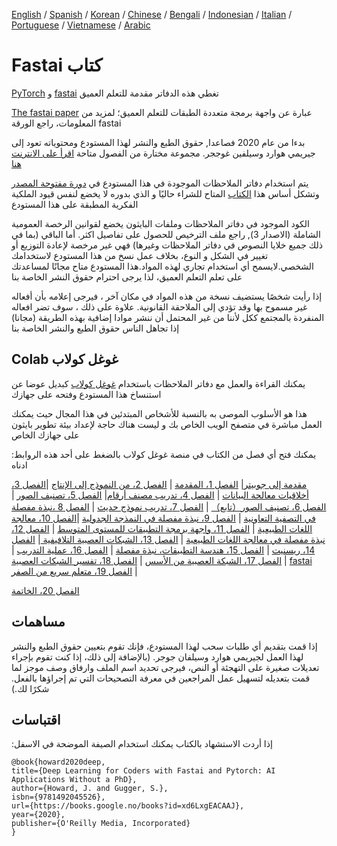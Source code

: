 [English](./README.md) / [Spanish](./README_es.md) / [Korean](./README_ko.md) / [Chinese](./README_zh.md) / [Bengali](./README_bn.md) / [Indonesian](./README_id.md) / [Italian](./README_it.md) / [Portuguese](./README_pt.md) / [Vietnamese](./README_vn.md) / [Arabic](./README_ar.md)

# Fastai  كتاب


[PyTorch](https://pytorch.org/) و [fastai](https://docs.fast.ai/) تغطي هذه الدفاتر مقدمة للتعلم العميق

[The fastai paper](https://www.mdpi.com/2078-2489/11/2/108) عبارة عن واجهة برمجة متعددة الطبقات للتعلم العميق؛ لمزيد من المعلومات، راجع الورقة fastai
 
 بدءا من عام 2020 فصاعدا, حقوق الطبع والنشر لهذا المستودع ومحتوياته تعود إلى جيريمي هوارد وسيلفين غوججر. مجموعة مختارة من الفصول متاحة  [اقرأ على الانترنت هنا](https://fastai.github.io/fastbook2e/)

   يتم استخدام دفاتر الملاحظات الموجودة في هذا المستودع في [دورة مفتوحة المصدر](
https://course.fast.ai) وتشكل أساس هذا [الكتاب](https://www.amazon.com/Deep-Learning-Coders-fastai-PyTorch/dp/1492045527) المتاح للشراء حاليًا 
 و الذي بدوره لا يخضع لنفس قيود الملكية الفكرية المطبقة على هذا المستودع

الكود الموجود في دفاتر الملاحظات وملفات البايثون يخضع لقوانين الرخصة العمومية الشاملة (الاصدار 3),  راجع ملف الترخيص للحصول على تفاصيل اكثر.
أما الباقي (بما في ذلك جميع خلايا النصوص في دفاتر الملاحظات وغيرها) فهي غير مرخصة لإعادة التوزيع أو تغيير في الشكل و النوع، بخلاف عمل نسخ من هذا المستودع لاستخدامك الشخصي.لايسمح أي استخدام تجاري لهذه المواد.هذا المستودع متاح مجانًا لمساعدتك على تعلم التعلم العميق، لذا يرجى احترام حقوق النشر الخاصة بنا

إذا رأيت شخصًا يستضيف نسخة من هذه المواد في مكان آخر ، فيرجى إعلامه بأن أفعاله غير مسموح بها وقد تؤدي إلى الملاحقة القانونية. علاوة على ذلك ، سوف تضر افعاله المنفردة بالمجتمع ككل لأننا من غير المحتمل أن ننشر موادا إضافية بهذه الطريقة (مجانا) إذا تجاهل الناس حقوق الطبع والنشر الخاصة بنا

## Colab  غوغل كولاب

 يمكنك القراءة والعمل مع دفاتر الملاحظات باستخدام [غوغل كولاب](https://research.google.com/colaboratory/) كبديل عوضا عن استنساخ هذا المستودع وفتحه على جهازك 

هذا هو الأسلوب الموصى به بالنسبة للأشخاص المبتدئين في هذا المجال حيث يمكنك العمل مباشرة في متصفح الويب الخاص بك و ليست هناك حاجة لإعداد بيئة تطوير بايثون على جهازك الخاص

 :يمكنك فتح أي فصل من الكتاب في منصة غوغل كولاب بالضغط على أحد هذه الروابط ادناه 

 [مقدمة إلى جوبيتر](https://colab.research.google.com/github/fastai/fastbook/blob/master/app_jupyter.ipynb)| [الفصل 1، المقدمة](https://colab.research.google.com/github/fastai/fastbook/blob/master/01_intro.ipynb) | [الفصل 2، من النموذج إلى الإنتاج](https://colab.research.google.com/github/fastai/fastbook/blob/master/02_production.ipynb) |[الفصل 3، أخلاقيات معالحة البيانات](https://colab.research.google.com/github/fastai/fastbook/blob/master/03_ethics.ipynb) |
 [الفصل 4، تدريب مصنف أرقام](https://colab.research.google.com/github/fastai/fastbook/blob/master/04_mnist_basics.ipynb)| [الفصل 5، تصنيف الصور](https://colab.research.google.com/github/fastai/fastbook/blob/master/05_pet_breeds.ipynb) | [الفصل 6، تصنيف الصور（تابع）](https://colab.research.google.com/github/fastai/fastbook/blob/master/06_multicat.ipynb) | [الفصل 7، تدريب نموذج حديث](https://colab.research.google.com/github/fastai/fastbook/blob/master/07_sizing_and_tta.ipynb) | [الفصل 8 ،نبذة مفصلة في التصفية التعاونية](https://colab.research.google.com/github/fastai/fastbook/blob/master/08_collab.ipynb) | [الفصل 9، نبذة مفصلة في النمذجة الجدولية](https://colab.research.google.com/github/fastai/fastbook/blob/master/09_tabular.ipynb) |[الفصل 10، معالجة اللغات الطبيعية](https://colab.research.google.com/github/fastai/fastbook/blob/master/10_nlp.ipynb) | [الفصل 11، واجهة  برمجة التطبيقات للمستوى المتوسط](https://colab.research.google.com/github/fastai/fastbook/blob/master/11_midlevel_data.ipynb) | [الفصل 12،  نبذة مفصلة في معالجة اللغات الطبيعية](https://colab.research.google.com/github/fastai/fastbook/blob/master/12_nlp_dive.ipynb) | [الفصل 13، الشبكات العصبية التلافيفية ](https://colab.research.google.com/github/fastai/fastbook/blob/master/13_convolutions.ipynb) | [الفصل 14، ريسنيت](https://colab.research.google.com/github/fastai/fastbook/blob/master/14_resnet.ipynb) | [الفصل 15، هندسة التطبيقات، نبذة مفصلة](https://colab.research.google.com/github/fastai/fastbook/blob/master/15_arch_details.ipynb) | [الفصل 16، عملية التدريب](https://colab.research.google.com/github/fastai/fastbook/blob/master/16_accel_sgd.ipynb) | [الفصل 17، الشبكة العصبية من الأسس](https://colab.research.google.com/github/fastai/fastbook/blob/master/17_foundations.ipynb) | [الفصل 18، تفسير الشبكات العصبية](https://colab.research.google.com/github/fastai/fastbook/blob/master/18_CAM.ipynb) | [fastai الفصل 19، متعلم سريع من الصفر](https://colab.research.google.com/github/fastai/fastbook/blob/master/19_learner.ipynb) |

[الفصل 20، الخاتمة](https://colab.research.google.com/github/fastai/fastbook/blob/master/20_conclusion.ipynb)


## مساهمات 

إذا قمت بتقديم أي طلبات سحب لهذا المستودع، فإنك تقوم بتعيين حقوق الطبع والنشر لهذا العمل لجيريمي هوارد وسيلفان جوجر. (بالإضافة إلى ذلك، إذا كنت تقوم بإجراء تعديلات صغيرة على التهجئة أو النص، فيرجى تحديد اسم الملف وارفاق وصف موجز لما قمت بتعديله لتسهيل عمل المراجعين في معرفة التصحيحات التي تم إجراؤها بالفعل. شكرًا لك.)


## اقتباسات

:إذا أردت الاستشهاد بالكتاب يمكنك استخدام الصيفة الموضحة في الاسفل

```
@book{howard2020deep,
title={Deep Learning for Coders with Fastai and Pytorch: AI Applications Without a PhD},
author={Howard, J. and Gugger, S.},
isbn={9781492045526},
url={https://books.google.no/books?id=xd6LxgEACAAJ},
year={2020},
publisher={O'Reilly Media, Incorporated}
}
```

